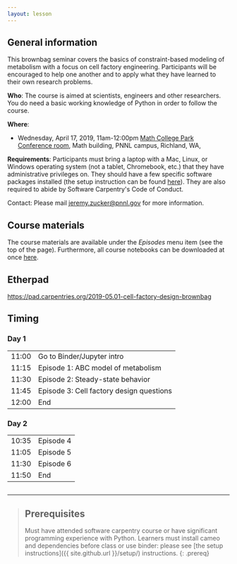 ```yaml
---
layout: lesson
---
```


## General information

This brownbag seminar covers the basics of constraint-based modeling of metabolism with a focus on cell factory engineering. Participants will be encouraged to help one another and to apply what they have learned to their own research problems.

**Who**: The course is aimed at scientists, engineers and other researchers. You do need a basic working knowledge of Python in order to follow the course.

**Where**:

* Wednesday, April 17, 2019, 11am-12:00pm [Math College Park Conference room](https://mit2.pnl.gov/?v=map&loc=WA,WARINORTH,MATH,1,1427&cat=crm), Math building, PNNL campus, Richland, WA, 

**Requirements**: Participants must bring a laptop with a Mac, Linux, or Windows operating system (not a tablet, Chromebook, etc.) that they have administrative privileges on. They should have a few specific software packages installed (the setup instruction can be found [here](setup)). They are also required to abide by Software Carpentry's Code of Conduct.

Contact: Please mail jeremy.zucker@pnnl.gov for more information.

## Course materials

The course materials are available under the *Episodes* menu item (see the top of the page).
Furthermore, all course notebooks can be downloaded at once [here](https://github.com/agilebiofoundry/2019-04.17-cell-factory-design-brownbag/archive/master.zip).

## Etherpad

<https://pad.carpentries.org/2019-05.01-cell-factory-design-brownbag>

## Timing

<div class="col-md-6">
    <h3>Day 1</h3>
    <table class="table table-striped">
      <tbody>
      <tr> <td>11:00</td>  <td>Go to Binder/Jupyter intro</td></tr>
      <tr> <td>11:15</td>  <td>Episode 1: ABC model of metabolism</td></tr>
      <tr> <td>11:30</td>  <td>Episode 2: Steady-state behavior</td></tr>
      <tr> <td>11:45</td>  <td>Episode 3: Cell factory design questions</td></tr>
      <tr> <td>12:00</td>  <td>End</td> </tr>
    </tbody></table>
  </div>
  <div class="col-md-6">
      <h3>Day 2</h3>
      <table class="table table-striped">
        <tbody>
        <tr> <td>10:35</td>  <td>Episode 4</td></tr>
      <tr> <td>11:05</td>  <td>Episode 5 </td> </tr>
      <tr> <td>11:30</td>  <td>Episode 6</td> </tr>
        <tr> <td>11:50</td>  <td>End</td> </tr>
      </tbody></table>
    </div>

##
----

> ## Prerequisites
>
> Must have attended software carpentry course or have significant programming experience with Python.
> Learners must install cameo and dependencies before class or use binder: please see [the setup instructions]({{ site.github.url }}/setup/) instructions.
{: .prereq}
